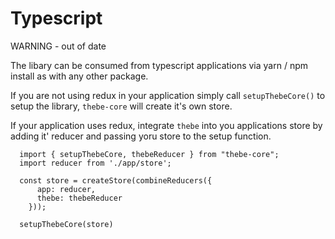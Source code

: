 # Typescript

WARNING - out of date

The libary can be consumed from typescript applications via yarn / npm install as with any other package.

If you are not using redux in your application simply call `setupThebeCore()` to setup the library, `thebe-core`
will create it's own store.

If your application uses redux, integrate `thebe` into you applications store by adding it' reducer and passing yoru store to the
setup function.

```
  import { setupThebeCore, thebeReducer } from "thebe-core";
  import reducer from './app/store';

  const store = createStore(combineReducers({
      app: reducer,
      thebe: thebeReducer
    }));

  setupThebeCore(store)
```
